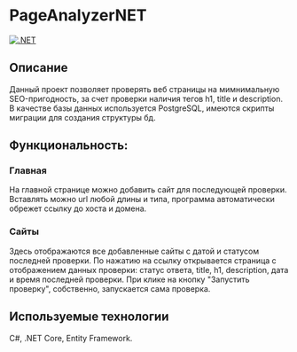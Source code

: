 # PageAnalyzerNET

[![.NET](https://github.com/dbulyk/PageAnalyzerNET/actions/workflows/dotnet.yml/badge.svg)](https://github.com/dbulyk/PageAnalyzerNET/actions/workflows/dotnet.yml)

## Описание

Данный проект позволяет проверять веб страницы на мимнимальную SEO-пригодность, за счет проверки наличия тегов h1, title и description. В качестве базы данных используется PostgreSQL, имеются скрипты миграции для создания структуры бд.

## Функциональность:

### Главная

На главной странице можно добавить сайт для последующей проверки. Вставлять можно url любой длины и типа, программа автоматически обрежет ссылку до хоста и домена.

### Сайты

Здесь отображаются все добавленные сайты с датой и статусом последней проверки. По нажатию на ссылку открывается страница с отображением данных проверки: статус ответа, title, h1, description, дата и время последней проверки. При клике на кнопку "Запустить проверку", собственно, запускается сама проверка.

## Используемые технологии
C#, .NET Core, Entity Framework.




